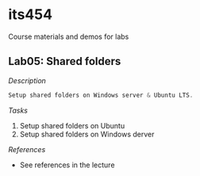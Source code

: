 # its454
Course materials and demos for labs


## Lab05: Shared folders

_Description_
```c
Setup shared folders on Windows server & Ubuntu LTS.
```

_Tasks_
1. Setup shared folders on Ubuntu
2. Setup shared folders on Windows derver



_References_
* See references in the lecture


